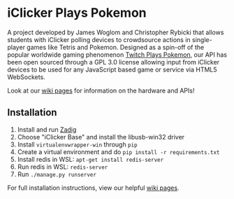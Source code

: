 iClicker Plays Pokemon
======================

A project developed by James Woglom and Christopher Rybicki that allows students with iClicker polling devices to crowdsource actions in single-player games like Tetris and Pokemon. Designed as a spin-off of the popular worldwide gaming phenomenon [Twitch Plays Pokemon](https://en.wikipedia.org/wiki/Twitch_Plays_Pokémon), our API has been open sourced through a GPL 3.0 license allowing input from iClicker devices to be used for any JavaScript based game or service via HTML5 WebSockets.

Look at our [wiki pages](https://github.com/jwoglom/hackum17/wiki) for information on the hardware and APIs!

## Installation 

1. Install and run [Zadig](http://zadig.akeo.ie/)
2. Choose "iClicker Base" and install the libusb-win32 driver
3. Install `virtualenvwrapper-win` through `pip`
4. Create a virtual environment and do `pip install -r requirements.txt`
5. Install redis in WSL: `apt-get install redis-server`
6. Run redis in WSL: `redis-server`
7. Run `./manage.py runserver`

For full installation instructions, view our helpful [wiki pages](https://github.com/jwoglom/hackum17/wiki).
